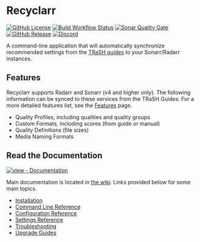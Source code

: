 # Recyclarr

[![GitHub License](https://img.shields.io/github/license/recyclarr/recyclarr)](https://github.com/recyclarr/recyclarr/blob/master/LICENSE)
[![Build Workflow Status](https://img.shields.io/github/actions/workflow/status/recyclarr/recyclarr/build.yml?branch=master&logo=githubactions)](https://github.com/recyclarr/recyclarr/actions/workflows/build.yml?query=branch%3Amaster)
[![Sonar Quality Gate](https://img.shields.io/sonar/quality_gate/recyclarr_recyclarr?server=https%3A%2F%2Fsonarcloud.io&logo=sonarcloud)](https://sonarcloud.io/summary/new_code?id=recyclarr_recyclarr)
[![GitHub Release](https://img.shields.io/github/v/release/recyclarr/recyclarr?logo=github)](https://github.com/recyclarr/recyclarr/releases/)
[![Discord](https://img.shields.io/discord/492590071455940612?label=TRaSH-Guides&logo=discord)](https://discord.com/invite/Vau8dZ3)

A command-line application that will automatically synchronize recommended settings from the [TRaSH
guides](https://trash-guides.info/) to your Sonarr/Radarr instances.

## Features

Recyclarr supports Radarr and Sonarr (v4 and higher only). The following information can be synced
to these services from the TRaSH Guides. For a more detailed features list, see the [Features] page.

[Features]: https://recyclarr.dev/wiki/features/

- Quality Profiles, including qualities and quality groups
- Custom Formats, including scores (from guide or manual)
- Quality Definitions (file sizes)
- Media Naming Formats

## Read the Documentation

[![view - Documentation](https://img.shields.io/badge/view-Documentation-blue?style=for-the-badge)](https://recyclarr.dev/)

Main documentation is located in [the wiki](https://recyclarr.dev/wiki). Links provided below for
some main topics.

- [Installation](https://recyclarr.dev/wiki/installation/)
- [Command Line Reference](https://recyclarr.dev/wiki/cli/)
- [Configuration Reference](https://recyclarr.dev/wiki/yaml/config-reference/)
- [Settings Reference](https://recyclarr.dev/wiki/yaml/settings-reference/)
- [Troubleshooting](https://recyclarr.dev/wiki/troubleshooting/help/)
- [Upgrade Guides](https://recyclarr.dev/wiki/upgrade-guide/)
